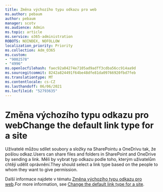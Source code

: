 ```yaml
---
title: Změna výchozího typu odkazu pro web
ms.author: pebaum
author: pebaum
manager: scotv
ms.audience: Admin
ms.topic: article
ms.service: o365-administration
ROBOTS: NOINDEX, NOFOLLOW
localization_priority: Priority
ms.collection: Adm_O365
ms.custom:
- "9002578"
- "4996"
ms.openlocfilehash: faec92a04274e7105ad9adff3cdba56cc914aa9d
ms.sourcegitcommit: 8242a824491f64be48dfe81da09766920fbd7feb
ms.translationtype: MT
ms.contentlocale: cs-CZ
ms.lasthandoff: 06/06/2021
ms.locfileid: "52793635"
---
```

# <a name="change-the-default-link-type-for-a-site"></a><span data-ttu-id="c1cf0-102">Změna výchozího typu odkazu pro web</span><span class="sxs-lookup"><span data-stu-id="c1cf0-102">Change the default link type for a site</span></span>

<span data-ttu-id="c1cf0-103">Uživatelé můžou sdílet soubory a složky na SharePointu a OneDrivu tak, že pošlou odkaz.</span><span class="sxs-lookup"><span data-stu-id="c1cf0-103">Users can share files and folders in SharePoint and OneDrive by sending a link.</span></span> <span data-ttu-id="c1cf0-104">Měli by vybrat typ odkazu podle toho, kterým uživatelům chtějí udělit oprávnění.</span><span class="sxs-lookup"><span data-stu-id="c1cf0-104">They should select a link type based on the people to whom they want to give permission.</span></span>

<span data-ttu-id="c1cf0-105">Další informace najdete v tématu [Změna výchozího typu odkazu pro web](/sharepoint/change-default-sharing-link).</span><span class="sxs-lookup"><span data-stu-id="c1cf0-105">For more information, see [Change the default link type for a site](/sharepoint/change-default-sharing-link).</span></span>
